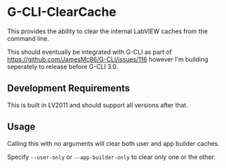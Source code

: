# G-CLI-ClearCache


This provides the ability to clear the internal LabVIEW caches from the command line.

This should eventually be integrated with G-CLI as part of https://github.com/JamesMc86/G-CLI/issues/116 however I'm building seperately to release before G-CLI 3.0.

## Development Requirements

This is built in LV2011 and should support all versions after that.

## Usage

Calling this with no arguments will clear both user and app builder caches.

Specify `--user-only` or `--app-builder-only` to clear only one or the other.